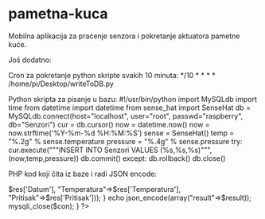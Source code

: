 # pametna-kuca
Mobilna aplikacija za praćenje senzora i pokretanje aktuatora pametne kuće.

Još dodatno:

Cron za pokretanje python skripte svakih 10 minuta:
*/10 * * * *  /home/pi/Desktop/writeToDB.py

Python skripta za pisanje u bazu:
#!/usr/bin/python
import MySQLdb
import time
from datetime import datetime
from sense_hat import SenseHat
db = MySQLdb.connect(host="localhost", user="root", passwd="raspberry", db="Senzori")
cur = db.cursor()
now = datetime.now()
now = now.strftime('%Y-%m-%d %H:%M:%S')
sense = SenseHat()
temp = "%.2g" % sense.temperature
pressure = "%.4g" % sense.pressure
try:
   cur.execute("""INSERT INTO Senzori VALUES (%s,%s,%s)""",(now,temp,pressure))
   db.commit()
except:
   db.rollback()
db.close()

PHP kod koji čita iz baze i radi JSON encode:
<?php
 require_once('dbConnect.php');
 $sql = "SELECT * FROM Senzori";
 $r = mysqli_query($con,$sql);
 while($res = mysqli_fetch_array($r)){
   $result = array();
   array_push($result,array(
     "Datum"=>$res['Datum'],
     "Temperatura"=>$res['Temperatura'],
     "Pritisak"=>$res['Pritisak']));
   }
   echo json_encode(array("result"=>$result));
   mysqli_close($con);
 }
?>
